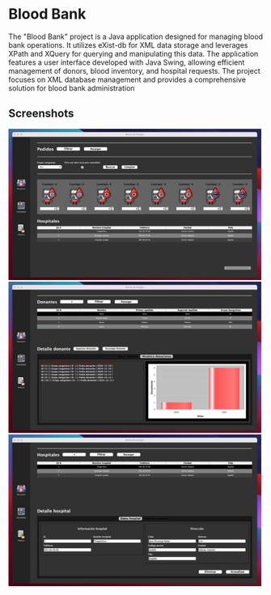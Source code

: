 # Blood Bank

The "Blood Bank" project is a Java application designed for managing blood bank operations. It utilizes eXist-db for XML data storage and leverages XPath and XQuery for querying and manipulating this data. The application features a user interface developed with Java Swing, allowing efficient management of donors, blood inventory, and hospital requests. The project focuses on XML database management and provides a comprehensive solution for blood bank administration

## Screenshots

<img src="screenshots/screenshot-1.jpg" width="500">
<img src="screenshots/screenshot-2.jpg" width="500">
<img src="screenshots/screenshot-3.jpg" width="500">
